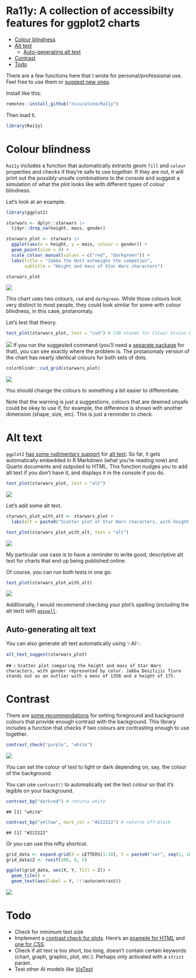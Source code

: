 Ra11y: A collection of accessibilty features for ggplot2 charts
================

- [Colour blindness](#colour-blindness)
- [Alt text](#alt-text)
  - [Auto-generating alt text](#auto-generating-alt-text)
- [Contrast](#contrast)
- [Todo](#todo)

There are a few functions here that I wrote for personal/professional
use. Feel free to use them or [suggest new
ones](https://github.com/nicucalcea/ggspell/issues).

Install like this:

``` r
remotes::install_github("nicucalcea/Ra11y")
```

Then load it.

``` r
library(Ra11y)
```

# Colour blindness

`Ra11y` includes a function that automatically extracts geom `fill` and
`colour` properties and checks if they’re safe to use together. If they
are not, it will print out the possibly unsafe combinations to the
console and suggest a simulation of what the plot looks like with
different types of colour blindness.

Let’s look at an example.

``` r
library(ggplot2)

starwars <- dplyr::starwars |> 
  tidyr::drop_na(height, mass, gender)

starwars_plot <- starwars |>
  ggplot(aes(x = height, y = mass, colour = gender)) +
  geom_point(size = 4) +
  scale_colour_manual(values = c("red", "darkgreen")) +
  labs(title = "Jabba the Hutt outweighs the competion",
       subtitle = "Height and mass of Star Wars characters")

starwars_plot
```

![](README_files/figure-gfm/unnamed-chunk-4-1.png)<!-- -->

This chart uses two colours, `red` and `darkgreen`. While those colours
look very distinct to most people, they could look similar for some with
colour blindness, in this case, protanomaly.

Let’s test that theory.

``` r
test_plot(starwars_plot, test = "cvd") # CVD stands for Colour Vision Deficiency
```

![](README_files/figure-gfm//unnamed-chunk-5.svg)<!-- --> If you run the
suggested command (you’ll need a [separate
package](https://github.com/clauswilke/colorblindr) for that), you can
see exactly where the problem is. The protanomaly version of the chart
has nearly identical colours for both sets of dots.

``` r
colorblindr::cvd_grid(starwars_plot)
```

![](README_files/figure-gfm/unnamed-chunk-6-1.png)<!-- -->

You should change the colours to something a bit easier to
differentiate.

Note that the warning is just a suggestions, colours that are deemed
unsafe could be okay to use if, for example, the difference is shown
with another dimension (shape, size, etc). This is just a reminder to
check.

# Alt text

`ggplot2` [has some rudimentary
support](https://github.com/tidyverse/ggplot2/issues/4477) for [alt
text](https://en.wikipedia.org/wiki/Alt_attribute). So far, it gets
automatically embedded in R Markdown (what you’re reading now) and
Quarto documents and outputed to HTML. This function nudges you to add
alt text if you don’t have it, and displays it in the console if you do.

``` r
test_plot(starwars_plot, test = "alt")
```

![](README_files/figure-gfm//unnamed-chunk-7.svg)<!-- -->

Let’s add some alt text.

``` r
starwars_plot_with_alt <- starwars_plot +
  labs(alt = paste0("Scatter plot of Star Wars characters, with height plotted on the x-axis and mass on the y-axis. The dots are coloured by gender. Generally-speaking, height and mass are correlated. The heaviest character is ", starwars$name[starwars$mass == max(starwars$mass)], "."))

test_plot(starwars_plot_with_alt, test = "alt")
```

![](README_files/figure-gfm//unnamed-chunk-8.svg)<!-- -->

My particular use case is to have a reminder to write good, descriptive
alt text for charts that end up being published online.

Of course, you can run both tests in one go.

``` r
test_plot(starwars_plot_with_alt)
```

![](README_files/figure-gfm//unnamed-chunk-9.svg)<!-- -->

Additionally, I would recommend checking your plot’s spelling (including
the alt text) with [`ggspell`](https://github.com/nicucalcea/ggspell).

## Auto-generating alt text

You can also generate alt text automatically using ✨AI✨.

``` r
alt_text_suggest(starwars_plot)
```

    ## ℹ Scatter plot comparing the height and mass of Star Wars characters, with gender represented by color. Jabba Desilijic Tiure stands out as an outlier with a mass of 1358 and a height of 175.

# Contrast

There are [some
recommendations](https://www.w3.org/WAI/WCAG21/Understanding/contrast-minimum.html)
for setting foreground and background colours that provide enough
contrast with the background. This library includes a function that
checks if two colours are contrasting enough to use together.

``` r
contrast_check("purple", "white")
```

![](README_files/figure-gfm//unnamed-chunk-11.svg)<!-- -->

You can set the colour of text to light or dark depending on, say, the
colour of the background.

You can use `contrast()` to automatically set the text colour so that
it’s legible on your background.

``` r
contrast_bg("darkred") # returns white
```

    ## [1] "white"

``` r
contrast_bg("yellow", dark_col = "#222222") # returns off-black
```

    ## [1] "#222222"

Or you can use this nifty shortcut.

``` r
grid_data <- expand.grid(X = LETTERS[1:10], Y = paste0("var", seq(1, 10)))
grid_data$Z <- runif(100, 0, 5)

ggplot(grid_data, aes(X, Y, fill = Z)) + 
  geom_tile() +
  geom_text(aes(label = Y, !!!autocontrast))
```

![](README_files/figure-gfm/unnamed-chunk-13-1.png)<!-- -->

# Todo

- Check for minimum text size
- Implement a [contrast check for
  plots](https://marijohannessen.github.io/color-contrast-checker/).
  Here’s an [example for
  HTML](https://github.com/jasonday/color-contrast) and [one for
  CSS](https://github.com/csstools/postcss-wcag-contrast).
- Check if alt text is too short, too long, doesn’t contain certain
  keywords (chart, graph, graphic, plot, etc.). Perhaps only activated
  with a `strict` param.
- Test other AI models like [VisText](https://github.com/mitvis/vistext)
